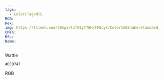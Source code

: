 ```yaml
---
tags:
  - Color/Tag/NTC
RGB:
Hex:
img: https://filedn.com/l0hpzxl1f01yT7GHxtF8cyk/Color%20Snake/standard_csv_to_svg//DCD747.svg
CMYK:
HSL:
Name:
---
```

Wattle
```palette
#DCD747
```
RGB
